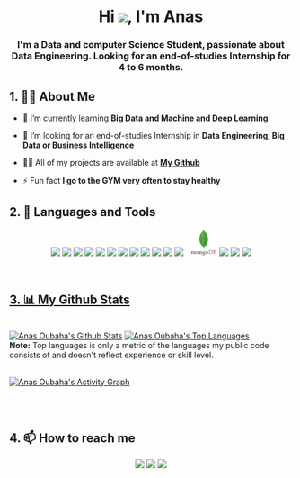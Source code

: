 <h1 align="center">Hi <img src="https://raw.githubusercontent.com/MartinHeinz/MartinHeinz/master/wave.gif" width="30px">, I'm Anas</h1>
<h3 align="center">I'm a Data and computer Science Student, passionate about <b>Data Engineering</b>. Looking for an end-of-studies Internship for 4 to 6 months.</h3>


## 1. 🙋‍♂️ About Me

- 🌱 I’m currently learning **Big Data and Machine and Deep Learning**

- 🤔 I’m looking for an end-of-studies Internship in **Data Engineering, Big Data or Business Intelligence**

- 👨‍💻 All of my projects are available at **[My Github](https://github.com/anasoubaha)**

- ⚡ Fun fact **I go to the GYM very often to stay healthy**

## 2. 🚀 Languages and Tools

<p align="center">
    <a href="https://www.python.org" target="_blank"> <img src="https://img.icons8.com/color/48/000000/python.png"/> 
    <a href="https://www.java.com" target="_blank"> <img src="https://img.icons8.com/color/48/000000/java-coffee-cup-logo.png"/>
    <a href="https://sql.sh/" target="_blank"> <img src="https://img.icons8.com/external-flat-juicy-fish/48/000000/external-sql-coding-and-development-flat-flat-juicy-fish.png"/>
    <a href="https://en.wikipedia.org/wiki/Bash_(Unix_shell)#:~:text=Bash%20is%20a%20Unix%20shell,shell%20for%20most%20Linux%20distributions.&text=Bash%20can%20also%20read%20and,file%2C%20called%20a%20shell%20script." target="_blank"><img src="https://img.icons8.com/color-glass/48/000000/console.png"/>
    <a href="https://www.r-project.org/" target="_blank"><img src="https://img.icons8.com/external-becris-flat-becris/48/000000/external-r-data-science-becris-flat-becris.png"/>
    <a href="https://git-scm.com/" target="_blank"> <img src="https://img.icons8.com/color/48/000000/git.png"/>
    <a href="https://www.docker.com/" target="_blank"> <img src="https://www.vectorlogo.zone/logos/docker/docker-icon.svg"/>
    <a href="https://hadoop.apache.org/" target="_blank"> <img src="https://img.icons8.com/color/48/000000/hadoop-distributed-file-system.png"/>
    <a href="https://spark.apache.org/" target="_blank"> <img src="https://www.vectorlogo.zone/logos/apache_spark/apache_spark-ar21.svg"/>
    <a href="https://hive.apache.org/" target="_blank"> <img src="https://www.vectorlogo.zone/logos/apache_hive/apache_hive-ar21.svg"/>
    <a href="https://www.postgresql.org/" target="_blank"> <img src="https://www.vectorlogo.zone/logos/postgresql/postgresql-ar21.svg"/>
    <a style="padding-right:8px;" href="https://www.mysql.com/" target="_blank"> <img src="https://img.icons8.com/fluent/50/000000/mysql-logo.png"/>
    <a href="https://www.mongodb.com/" target="_blank"> <img src="https://raw.githubusercontent.com/devicons/devicon/master/icons/mongodb/mongodb-original-wordmark.svg" alt="mongodb" width="48" height="48"/>
    <a href="https://azure.microsoft.com/fr-fr/" target="_blank"> <img src="https://www.vectorlogo.zone/logos/microsoft_azure/microsoft_azure-ar21.svg"/>
    <a href="https://aws.amazon.com/" target="_blank"> <img src="https://www.vectorlogo.zone/logos/amazon_aws/amazon_aws-ar21.svg"/>  
    <a href="https://powerbi.microsoft.com/fr/" target="_blank"> <img src="https://www.vectorlogo.zone/logos/microsoft_powerbi/microsoft_powerbi-ar21.svg"/> 
    
</p>

<br/>


## 3. 📊 My Github Stats

  <br/>
    <a href="https://github.com/anasoubaha/github-readme-stats"><img alt="Anas Oubaha's Github Stats" src="https://github-readme-stats.vercel.app/api?username=anasoubaha&show_icons=true&count_private=true&theme=react&hide_border=true&bg_color=0D1117" /></a>
  <a href="https://github.com/anasoubaha/github-readme-stats"><img alt="Anas Oubaha's Top Languages" src="https://github-readme-stats.vercel.app/api/top-langs/?username=anasoubaha&langs_count=8&count_private=true&layout=compact&theme=react&hide_border=true&bg_color=0D1117" /></a>
  <br/>
  <b>Note:</b> Top languages is only a metric of the languages my public code consists of and doesn't reflect experience or skill level.


<br/>
<br/>

<a href="https://github.com/anasoubaha/github-readme-activity-graph"><img alt="Anas Oubaha's Activity Graph" src="https://activity-graph.herokuapp.com/graph?username=anasoubaha&bg_color=0D1117&color=5BCDEC&line=5BCDEC&point=FFFFFF&hide_border=true" /></a>

<br/>
<br/>

## 4. 📫 How to reach me
<p align="center">
<a href = "mailto:anasoubaha19@gmail.com"><img src="https://img.icons8.com/color/48/000000/gmail-new.png"/></a>
<a href = "mailto:aoubaha@insea.ac.ma"><img src="https://img.icons8.com/fluency/48/000000/microsoft-outlook-2019.png"/></a>
<a href = "https://www.linkedin.com/in/anas-oubaha/"><img src="https://img.icons8.com/fluent/48/000000/linkedin.png"/></a>
